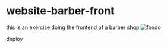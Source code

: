 # website-barber-front
this is an exercise doing the frontend of a barber shop
![fondo](https://user-images.githubusercontent.com/91487119/219877599-d79d5668-8d36-4724-9d32-fd6fdf542951.png)

deploy
